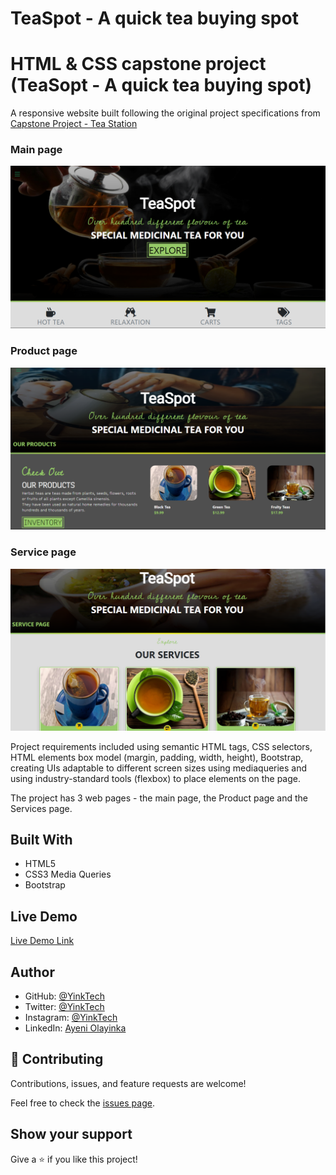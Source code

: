 # TeaSpot - A quick tea buying spot 
# HTML & CSS capstone project (TeaSopt - A quick tea buying spot)
A responsive website built following the original project specifications from [Capstone Project - Tea Station](https://docs.google.com/document/d/1SW5rmE9Cl-8-Vm3qjBy8GMyMEd6kbl0RLatAM7iChzE/edit#heading=h.uzzkuipzhz6w)

### Main page
![screenshot](img/home.jpg)

### Product page
![screenshot](img/productpage.jpg)

### Service page
![screenshot](img/service.jpg)

Project requirements included using semantic HTML tags, CSS selectors, HTML elements box model (margin, padding, width, height), Bootstrap, creating UIs adaptable to different screen sizes using mediaqueries and using industry-standard tools (flexbox) to place elements on the page.

The project has 3 web pages - the main page, the Product page and the Services page.

## Built With

- HTML5
- CSS3 Media Queries
- Bootstrap

## Live Demo

[Live Demo Link](https://yinktech.github.io/tea_shop)


## Author

* GitHub: [@YinkTech](https://github.com/YinkTech)
* Twitter: [@YinkTech](https://twitter.com/yinktech)
* Instagram: [@YinkTech](https://twitter.com/layinka4dat)
* LinkedIn: [Ayeni Olayinka](https://www.linkedin.com/in/ayeni-olayinka-726181134/)

## 🤝 Contributing

Contributions, issues, and feature requests are welcome!

Feel free to check the [issues page](https://github.com/YinkTech/tea_shop/issues).

## Show your support

Give a ⭐️ if you like this project!

